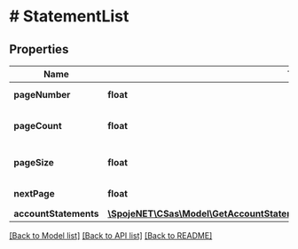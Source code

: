 # # StatementList

## Properties

Name | Type | Description | Notes
------------ | ------------- | ------------- | -------------
**pageNumber** | **float** | Page number | [optional]
**pageCount** | **float** | Total number of pages | [optional]
**pageSize** | **float** | Number of entries per page | [optional]
**nextPage** | **float** | Next page number | [optional]
**accountStatements** | [**\SpojeNET\CSas\Model\GetAccountStatements200ResponseAccountStatementsInner[]**](GetAccountStatements200ResponseAccountStatementsInner.md) |  | [optional]

[[Back to Model list]](../../README.md#models) [[Back to API list]](../../README.md#endpoints) [[Back to README]](../../README.md)
